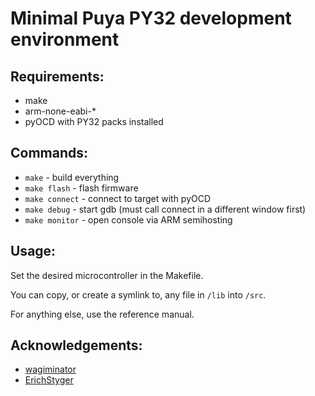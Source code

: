# Minimal Puya PY32 development environment

## Requirements:
 - make
 - arm-none-eabi-*
 - pyOCD with PY32 packs installed


## Commands:
 - `make` - build everything
 - `make flash` - flash firmware
 - `make connect` - connect to target with pyOCD
 - `make debug` - start gdb (must call connect in a different window first)
 - `make monitor` - open console via ARM semihosting

## Usage:
Set the desired microcontroller in the Makefile.

You can copy, or create a symlink to, any file in `/lib` into `/src`.

For anything else, use the reference manual.

## Acknowledgements:
 - [wagiminator](https://github.com/wagiminator/MCU-Templates)
 - [ErichStyger](https://github.com/ErichStyger/McuLib/blob/master/src/McuSemihost.h)
